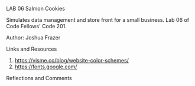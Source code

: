 LAB 06
Salmon Cookies

Simulates data management and store front for a small business. Lab 06 of Code Fellows' Code 201.

Author: Joshua Frazer

Links and Resources
1. https://visme.co/blog/website-color-schemes/
2. https://fonts.google.com/

Reflections and Comments
